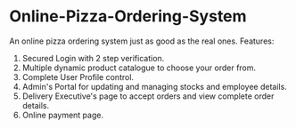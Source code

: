 # Online-Pizza-Ordering-System
An online pizza ordering system just as good as the real ones.
Features:
1. Secured Login with 2 step verification.
2. Multiple dynamic product catalogue to choose your order from.
3. Complete User Profile control.
4. Admin's Portal for updating and managing stocks and employee details.
5. Delivery Executive's page to accept orders and view complete order details.
6. Online payment page.
